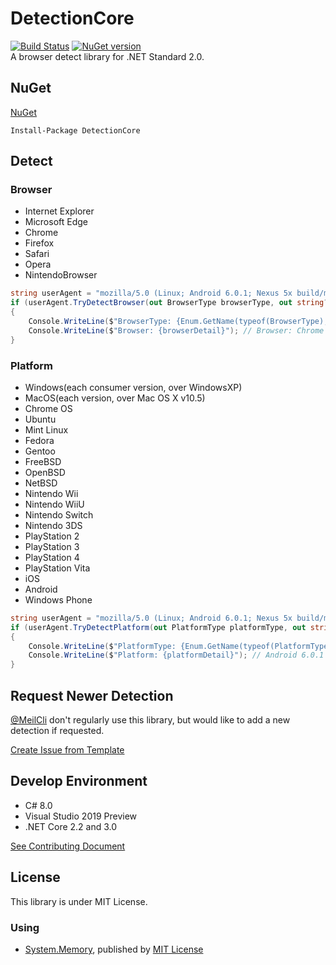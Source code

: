 # DetectionCore
[![Build Status](https://meilcli.visualstudio.com/DetectionCore/_apis/build/status/MeilCli.DetectionCore?branchName=master)](https://meilcli.visualstudio.com/DetectionCore/_build/latest?definitionId=20&branchName=master) [![NuGet version](https://badge.fury.io/nu/DetectionCore.svg)](https://www.nuget.org/packages/DetectionCore)  
A browser detect library for .NET Standard 2.0.

## NuGet

[NuGet](https://www.nuget.org/packages/DetectionCore/)

~~~
Install-Package DetectionCore
~~~

## Detect

### Browser
- Internet Explorer
- Microsoft Edge
- Chrome
- Firefox
- Safari
- Opera
- NintendoBrowser

```csharp
string userAgent = "mozilla/5.0 (Linux; Android 6.0.1; Nexus 5x build/mtc19t applewebkit/537.36 (KHTML, like Gecko) Chrome/51.0.2702.81 Mobile Safari/537.36";
if (userAgent.TryDetectBrowser(out BrowserType browserType, out string? browserDetail))
{
    Console.WriteLine($"BrowserType: {Enum.GetName(typeof(BrowserType), browserType)}"); // BrowserType: Chrome
    Console.WriteLine($"Browser: {browserDetail}"); // Browser: Chrome 51
}
```

### Platform
- Windows(each consumer version, over WindowsXP)
- MacOS(each version, over Mac OS X v10.5)
- Chrome OS
- Ubuntu
- Mint Linux
- Fedora
- Gentoo
- FreeBSD
- OpenBSD
- NetBSD
- Nintendo Wii
- Nintendo WiiU
- Nintendo Switch
- Nintendo 3DS
- PlayStation 2
- PlayStation 3
- PlayStation 4
- PlayStation Vita
- iOS
- Android
- Windows Phone

```csharp
string userAgent = "mozilla/5.0 (Linux; Android 6.0.1; Nexus 5x build/mtc19t applewebkit/537.36 (KHTML, like Gecko) Chrome/51.0.2702.81 Mobile Safari/537.36";
if (userAgent.TryDetectPlatform(out PlatformType platformType, out string? platformDetail))
{
    Console.WriteLine($"PlatformType: {Enum.GetName(typeof(PlatformType), platformType)}"); // PlatformType: Android
    Console.WriteLine($"Platform: {platformDetail}"); // Android 6.0.1
}
```

## Request Newer Detection
[@MeilCli](https://github.com/MeilCli) don't regularly use this library, but would like to add a new detection if requested.

[Create Issue from Template](https://github.com/MeilCli/DetectionCore/issues/new/choose)

## Develop Environment
- C# 8.0
- Visual Studio 2019 Preview
- .NET Core 2.2 and 3.0

[See Contributing Document](.github/CONTRIBUTING.md)

## License

This library is under MIT License.

### Using
- [System.Memory](https://www.nuget.org/packages/System.Memory/), published by [MIT License](https://github.com/dotnet/corefx/blob/master/LICENSE.TXT)
